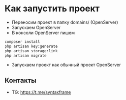 # Как запустить проект

- Переносим проект в папку domains/ (OpenServer)
- Запускаем OpenServer
- В консоли OpenServer пишем

```bash
composer install
php artisan key:generate
php artisan storage:link
php artisan migrate
```

- Запускаем проект как обычный проект OpenServer

## Контакты

- TG: https://t.me/syntaxframe
